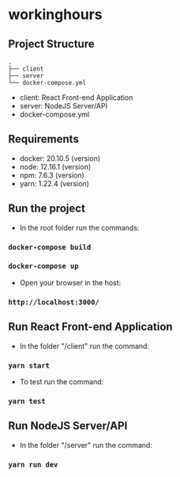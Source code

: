 # workinghours

## Project Structure

```
.
├── client
├── server
└── docker-compose.yml
```

- client: React Front-end Application
- server: NodeJS Server/API
- docker-compose.yml

## Requirements

- docker: 20.10.5 (version)
- node: 12.16.1 (version)
- npm: 7.6.3 (version)
- yarn: 1.22.4 (version)

## Run the project

- In the root folder run the commands:

### `docker-compose build`

### `docker-compose up`

- Open your browser in the host:

### `http://localhost:3000/`

## Run React Front-end Application

- In the folder "/client" run the command:

### `yarn start`

- To test run the command:

### `yarn test`

## Run NodeJS Server/API

- In the folder "/server" run the command:

### `yarn run dev`
